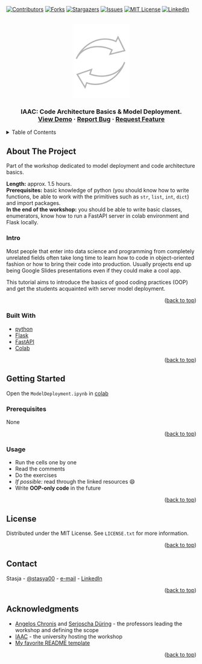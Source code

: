 <!-- Improved compatibility of back to top link: See: https://github.com/STASYA00/iaacCodeAndDeploy/pull/73 -->
<a name="readme-top"></a>

[![Contributors][contributors-shield]][contributors-url]
[![Forks][forks-shield]][forks-url]
[![Stargazers][stars-shield]][stars-url]
[![Issues][issues-shield]][issues-url]
[![MIT License][license-shield]][license-url]
[![LinkedIn][linkedin-shield]][linkedin-url]



<!-- PROJECT LOGO -->
<br />
<div align="center">
  <a href="https://github.com/STASYA00/iaacCodeAndDeploy">
    <img src=".assets/logo.svg" alt="Logo" width="150">
    
  </a>

  <h3 align="center" IAAC: Code Architecture Basics & Model Deployment </h3>

  <p align="center">
    IAAC: Code Architecture Basics & Model Deployment.
    <br />
    <a href="https://colab.research.google.com/github/STASYA00/iaacCodeAndDeploy/blob/main/ModelDeployment.ipynb">View Demo</a>
    ·
    <a href="https://github.com/STASYA00/iaacCodeAndDeploy/issues">Report Bug</a>
    ·
    <a href="https://github.com/STASYA00/iaacCodeAndDeploy/issues">Request Feature</a>
  </p>
</div>



<!-- TABLE OF CONTENTS -->
<details>
  <summary>Table of Contents</summary>
  <ol>
    <li>
      <a href="#about-the-project">About The Project</a>
      <ul>
      <li><a href="#intro">Intro</a></li>
        <li><a href="#built-with">Built With</a></li>
      </ul>
    </li>
    <li>
      <a href="#getting-started">Getting Started</a>
      <ul>
        <li><a href="#prerequisites">Prerequisites</a></li>
        <li><a href="#usage">Usage</a></li>
      </ul>
    </li>
    <li><a href="#license">License</a></li>
    <li><a href="#contact">Contact</a></li>
    <li><a href="#acknowledgments">Acknowledgments</a></li>
  </ol>
</details>



<!-- ABOUT THE PROJECT -->
## About The Project

Part of the workshop dedicated to model deployment and code architecture basics.

**Length:** approx. 1.5 hours.\
**Prerequisites:** basic knowledge of python (you should know how to write functions, be able to work with the primitives such as ```str```, ```list```, ```int```, ```dict```) and import packages.\
**In the end of the workshop:** you should be able to write basic classes, enumerators, know how to run a FastAPI server in colab environment and Flask locally.

### Intro

Most people that enter into data science and programming from completely unrelated fields often take long time to learn
how to code in object-oriented fashion or how to bring their code into production. Usually projects end up being Google Slides presentations even if they could make a cool app.

This tutorial aims to introduce the basics of good coding practices (OOP) and get the students acquainted with server model deployment.

<p align="right">(<a href="#readme-top">back to top</a>)</p>



### Built With


* [python](https://www.python.org/)
* [Flask](https://flask.palletsprojects.com/en/2.3.x/)
* [FastAPI](https://fastapi.tiangolo.com/)
* [Colab](https://colab.research.google.com/)

<p align="right">(<a href="#readme-top">back to top</a>)</p>



<!-- GETTING STARTED -->
## Getting Started

Open the ```ModelDeployment.ipynb``` in [colab](https://colab.research.google.com/github/STASYA00/iaacCodeAndDeploy/blob/main/ModelDeployment.ipynb)

### Prerequisites
None
<p align="right">(<a href="#readme-top">back to top</a>)</p>
<!-- USAGE EXAMPLES -->

### Usage

* Run the cells one by one
* Read the comments
* Do the exercises
* *If possible:* read through the linked resources :smile:
* Write **OOP-only code** in the future

<p align="right">(<a href="#readme-top">back to top</a>)</p>

<!-- LICENSE -->
## License

Distributed under the MIT License. See `LICENSE.txt` for more information.

<p align="right">(<a href="#readme-top">back to top</a>)</p>



## Contact

Stasja - [@stasya00](https://stasyafedorova.wixsite.com/designautomation) - [e-mail](mailto:0.0stasya@gmail.com) - [LinkedIn][linkedin-url]

<p align="right">(<a href="#readme-top">back to top</a>)</p>



<!-- ACKNOWLEDGMENTS -->
## Acknowledgments

* [Angelos Chronis](https://iaac.net/dt-team/angelos-chronis) and [Serjoscha Düring](https://iaac.net/dt-team/serjoscha-duering/) - the professors leading the workshop and defining the scope
* [IAAC](https://iaac.net/) - the university hosting the workshop
* [My favorite README template](https://github.com/othneildrew/Best-README-Template)

<p align="right">(<a href="#readme-top">back to top</a>)</p>



<!-- MARKDOWN LINKS & IMAGES -->
<!-- https://www.markdownguide.org/basic-syntax/#reference-style-links -->
[contributors-shield]: https://img.shields.io/github/contributors/STASYA00/iaacCodeAndDeploy.svg?style=for-the-badge
[contributors-url]: https://github.com/STASYA00/iaacCodeAndDeploy/graphs/contributors
[forks-shield]: https://img.shields.io/github/forks/STASYA00/iaacCodeAndDeploy.svg?style=for-the-badge
[forks-url]: https://github.com/STASYA00/iaacCodeAndDeploy/network/members
[stars-shield]: https://img.shields.io/github/stars/STASYA00/iaacCodeAndDeploy.svg?style=for-the-badge
[stars-url]: https://github.com/STASYA00/iaacCodeAndDeploy/stargazers
[issues-shield]: https://img.shields.io/github/issues/STASYA00/iaacCodeAndDeploy.svg?style=for-the-badge
[issues-url]: https://github.com/STASYA00/iaacCodeAndDeploy/issues
[license-shield]: https://img.shields.io/github/license/STASYA00/iaacCodeAndDeploy.svg?style=for-the-badge
[license-url]: https://github.com/STASYA00/iaacCodeAndDeploy/blob/master/LICENSE.txt
[linkedin-shield]: https://img.shields.io/badge/-LinkedIn-black.svg?style=for-the-badge&logo=linkedin&colorB=555
[linkedin-url]: https://linkedin.com/in/stanislava-fedorova
[product-screenshot]: assets/screenshot.png




